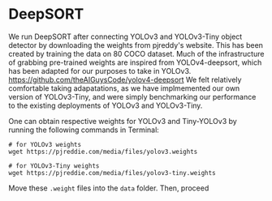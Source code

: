 # DeepSORT

We run DeepSORT after connecting YOLOv3 and YOLOv3-Tiny object detector by downloading the weights from pjreddy's website. This has been created by training the data on 80 COCO dataset. 
Much of the infrastructure of grabbing pre-trained weights are inspired from YOLOv4-deepsort, which has been adapted for our purposes to take in YOLOv3. https://github.com/theAIGuysCode/yolov4-deepsort
We felt relatively comfortable taking adapatations, as we have implmemented our own version of YOLOv3-Tiny, and were simply benchmarking our performance to the existing deployments of YOLOv3 and YOLOv3-Tiny.

One can obtain respective weights for YOLOv3 and Tiny-YOLOv3 by running the following commands in Terminal:
```
# for YOLOv3 weights
wget https://pjreddie.com/media/files/yolov3.weights

# for YOLOv3-Tiny weights
wget https://pjreddie.com/media/files/yolov3-tiny.weights
```
Move these `.weight` files into the `data` folder. 
Then, proceed 